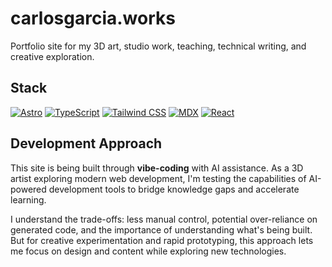 # carlosgarcia.works

Portfolio site for my 3D art, studio work, teaching, technical writing, and creative exploration.

## Stack

[![Astro](https://img.shields.io/badge/Astro-BC52EE?logo=astro&logoColor=fff)](#) 
[![TypeScript](https://img.shields.io/badge/TypeScript-3178C6?logo=typescript&logoColor=fff)](#)
[![Tailwind CSS](https://img.shields.io/badge/Tailwind%20CSS-06B6D4?logo=tailwindcss&logoColor=fff)](#)
[![MDX](https://img.shields.io/badge/MDX-1B1F24?logo=mdx&logoColor=fff)](#)
[![React](https://img.shields.io/badge/React-61DAFB?logo=react&logoColor=000)](#)

## Development Approach

This site is being built through **vibe-coding** with AI assistance. As a 3D artist exploring modern web development, I'm testing the capabilities of AI-powered development tools to bridge knowledge gaps and accelerate learning.

I understand the trade-offs: less manual control, potential over-reliance on generated code, and the importance of understanding what's being built. But for creative experimentation and rapid prototyping, this approach lets me focus on design and content while exploring new technologies.
